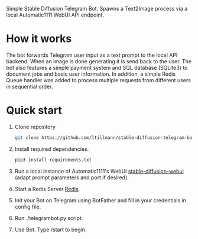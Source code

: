 Simple Stable Diffusion Telegram Bot. Spawns a Text2Image process via a local Automatic1111 WebUI API endpoint. 

# How it works
The bot forwards Telegram user input as a text prompt to the local API backend. When an image is done generating it is send back to the user. The bot also features a simple payment system and SQL database (SQLite3) to document jobs and basic user information. In addition, a simple Redis Queue handler was added to process multiple requests from different users in sequential order.

# Quick start
1. Clone repository
   ```bash
   git clone https://github.com/ltillmann/stable-diffusion-telegram-bot
   ```

2. Install required dependencies.
   ```bash
   pip3 install requirements.txt
   ```
   
4. Run a local instance of Automatic1111's WebUI [stable-diffusion-webui](https://github.com/AUTOMATIC1111/stable-diffusion-webui) (adapt prompt parameters and port if desired). 
5. Start a Redis Server [Redis](https://github.com/redis/redis).
6. Init your Bot on Telegram using BotFather and fill in your credentials in config file.
7. Run ./telegrambot.py script.
8. Use Bot. Type /start to begin.